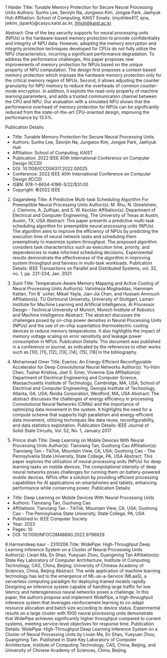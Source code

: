 
1 Haider 
Title: Tunable Memory Protection for Secure Neural Processing Units
Authors: Sunho Lee, Seonjin Na, Jungwoo Kim, Jongse Park, Jaehyuk Huh
Affiliation: School of Computing, KAIST
Emails: {myshlee417, sjna, jwkim, jspark}@casys.kaist.ac.kr, jhhuh@kaist.ac.kr

Abstract:
One of the key security supports for neural processing units (NPUs) is the hardware-based memory protection to provide confidentiality and integrity of NPU data. However, adopting the memory encryption and integrity protection techniques developed for CPUs do not fully utilize the NPU characteristics, incurring a significant performance degradation. To address the performance challenges, this paper proposes new improvements of memory protection for NPUs based on the unique property of NPU computation. The design first proposes a context-based memory protection which imposes the hardware memory protection only for the critical memory region of NPUs. Second, it allows adjusting the counter granularity for NPU memory to reduce the overheads of common counter-mode encryption. In addition, it exploits the read-only property of machine learning parameters, and adds a trusted communication channel between the CPU and NPU. Our evaluation with a simulated NPU shows that the performance overhead of memory protection for NPUs can be significantly reduced from the state-of-the-art CPU-oriented design, improving the performance by 13.5%.

Publication Details:
- Title: Tunable Memory Protection for Secure Neural Processing Units
- Authors: Sunho Lee, Seonjin Na, Jungwoo Kim, Jongse Park, Jaehyuk Huh
- Affiliation: School of Computing, KAIST
- Publication: 2022 IEEE 40th International Conference on Computer Design (ICCD)
- DOI: 10.1109/ICCD56317.2022.00025
- Conference: 2022 IEEE 40th International Conference on Computer Design (ICCD)
- ISBN: 978-1-6654-6186-3/22/$31.00
- Copyright: ©2022 IEEE

2. Gagandeep 
Title: A Predictive Multi-task Scheduling Algorithm For Preemptible Neural Processing Units
Author(s): M. Rhu, N. Gimelshein, J. Clemons, A. Zulfiqar, and S. W. Keckler
Affiliation(s): Department of Electrical and Computer Engineering, The University of Texas at Austin, Austin, TX, USA
Abstract: This paper presents a predictive multi-task scheduling algorithm for preemptible neural processing units (NPUs). The algorithm aims to improve the efficiency of NPUs by predicting the execution time of neural network tasks and scheduling them preemptively to maximize system throughput. The proposed algorithm considers task characteristics such as execution time, priority, and dependencies to make informed scheduling decisions. Experimental results demonstrate the effectiveness of the algorithm in improving system throughput and fairness in multi-task workloads.
Publication Details: IEEE Transactions on Parallel and Distributed Systems, vol. 32, no. 1, pp. 221-234, Jan. 2021.

3. Sunil
Title: Temperature-Aware Memory Mapping and Active Cooling of Neural Processing Units
Author(s): Vahidreza Moghaddas, Hammam Kattan, Tim B¨ucher, Mikail Yayla, Jian-Jia Chen, and Hussam Amrouch
Affiliation(s): TU Dortmund University, University of Stuttgart, Lamarr Institute for Machine Learning and Artificial Intelligence, AI Processor Design - Technical University of Munich, Munich Institute of Robotics and Machine Intelligence
Abstract: The abstract discusses the challenges posed by on-chip power densities in Neural Processing Units (NPUs) and the use of on-chip superlattice thermoelectric cooling devices to reduce memory temperatures. It also highlights the impact of memory voltage scaling on error sensitivity and leakage power consumption in NPUs.
Publication Details: The document was published in a conference or journal, as indicated by the references to other works such as [10], [11], [12], [13], [14], [15], [16] in the bibliography.

4. Mohammad Omer
Title: Eyeriss: An Energy-Efficient Reconfigurable Accelerator for Deep Convolutional Neural Networks
Author(s): Yu-Hsin Chen, Tushar Krishna, Joel S. Emer, Vivienne Sze
Affiliation(s): Department of Electrical Engineering and Computer Science, Massachusetts Institute of Technology, Cambridge, MA, USA; School of Electrical and Computer Engineering, Georgia Institute of Technology, Atlanta, GA, USA; Nvidia Corporation, Westford, MA, USA
Abstract: The abstract discusses the challenges of energy efficiency in processing Convolutional Neural Networks (CNNs) and the importance of optimizing data movement in the system. It highlights the need for a compute scheme that supports high parallelism and energy-efficient data movement, utilizing techniques like data reuse, reconfigurability, and data statistics exploitation.
Publication Details: IEEE Journal of Solid-State Circuits, Vol. 52, No. 1, January 2017

5. Prince shah 
Title: Deep Learning on Mobile Devices With Neural Processing Units
Author(s): Tianxiang Tan, Guohong Cao
Affiliation(s): Tianxiang Tan - TikTok, Mountain View, CA, USA; Guohong Cao - The Pennsylvania State University, State College, PA, USA
Abstract: This paper explores the utilization of neural processing units (NPUs) for deep learning tasks on mobile devices. The computational intensity of deep neural networks poses challenges for running them on battery-powered mobile devices. NPUs offer a solution by providing efficient processing capabilities for AI applications on smartphones and tablets, enhancing performance while conserving power.
Publication Details:
- Title: Deep Learning on Mobile Devices With Neural Processing Units
- Authors: Tianxiang Tan, Guohong Cao
- Affiliations: Tianxiang Tan - TikTok, Mountain View, CA, USA; Guohong Cao - The Pennsylvania State University, State College, PA, USA
- Published in: IEEE Computer Society
- Year: 2023
- Pages: 10
- DOI: 10.1109/INFOCOM48880.2022.9796929

6.Harmandeep kaur - 2310206
Title: WidePipe: High-Throughput Deep Learning Inference System on a Cluster of Neural Processing Units
Author(s): Lixian Ma, En Shao, Yueyuan Zhou, Guangming Tan
Affiliation(s): State Key Laboratory of Computer Architecture, Institute of Computing Technology, CAS, China, Beijing; University of Chinese Academy of Sciences, China, Beijing
Abstract: The wide application of machine learning technology has led to the emergence of ML-as-a-Service (MLaaS), a serverless computing paradigm for deploying trained models rapidly. Designing an inference system capable of handling large traffic for low latency and heterogeneous neural networks poses a challenge. In this paper, the authors propose and implement WidePipe, a high-throughput inference system that leverages reinforcement learning to co-adapt resource allocation and batch size according to device status. Experimental results on a large cluster with 1000 neural processing units demonstrate that WidePipe achieves significantly higher throughput compared to current systems, meeting service-level objectives for response time.
Publication Details: WidePipe: High-Throughput Deep Learning Inference System on a Cluster of Neural Processing Units by Lixian Ma, En Shao, Yueyuan Zhou, Guangming Tan. Published in State Key Laboratory of Computer Architecture, Institute of Computing Technology, CAS, China, Beijing, and University of Chinese Academy of Sciences, China, Beijing.
